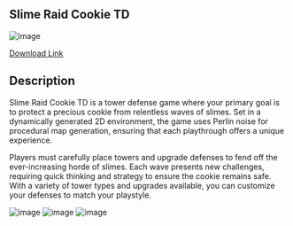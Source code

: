 ## Slime Raid Cookie TD
![image](https://github.com/user-attachments/assets/78cbfb0e-b226-4ca1-99ce-4a0e9db00dbc)

[Download Link](https://eyel1402.itch.io/slime-raid-cookie-td)

## Description
Slime Raid Cookie TD is a tower defense game where your primary goal is to protect a precious cookie from relentless waves of slimes. Set in a dynamically generated 2D environment, the game uses Perlin noise for procedural map generation, ensuring that each playthrough offers a unique experience.

Players must carefully place towers and upgrade defenses to fend off the ever-increasing horde of slimes. Each wave presents new challenges, requiring quick thinking and strategy to ensure the cookie remains safe. With a variety of tower types and upgrades available, you can customize your defenses to match your playstyle.

![image](https://github.com/user-attachments/assets/26c21373-c1bc-4ea3-bda9-48e8f38b9950)
![image](https://github.com/user-attachments/assets/46d61ee9-13bf-4312-9e5f-b199b1277bea)
![image](https://github.com/user-attachments/assets/c69be7de-0d12-4d2a-be23-bb4fa7641398)


